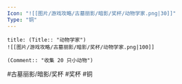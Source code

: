 ```yaml
---
Icon: "![[图片/游戏攻略/古墓丽影/暗影/奖杯/动物学家.png|30]]"
Type: "铜"
---
```

```ad-common-bronze-trophy
title: (Title:: "动物学家")
![[图片/游戏攻略/古墓丽影/暗影/奖杯/动物学家.png|100]]

(Comment:: "收集 20 只小动物")
```

#古墓丽影/暗影/奖杯 #奖杯 #铜
